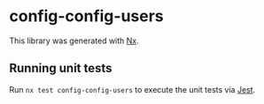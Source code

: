 # config-config-users

This library was generated with [Nx](https://nx.dev).





## Running unit tests

Run `nx test config-config-users` to execute the unit tests via [Jest](https://jestjs.io).


